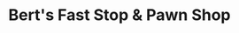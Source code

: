 ---
title: "Bert's Fast Stop & Pawn Shop"
url: /fairfax/berts-fast-stop-and-pawn-shop/
shop: convenience
---